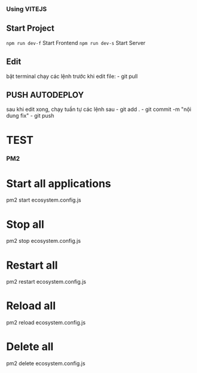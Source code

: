 ### Using VITEJS

## Start Project

`npm run dev-f` Start Frontend
`npm run dev-s` Start Server

## Edit

bật terminal chạy các lệnh trước khi edit file:
    - git pull

## PUSH AUTODEPLOY

sau khi edit xong, chạy tuần tự các lệnh sau
    - git add .
    - git commit -m "nội dung fix"
    - git push

# TEST

### PM2

# Start all applications

pm2 start ecosystem.config.js

# Stop all

pm2 stop ecosystem.config.js

# Restart all

pm2 restart ecosystem.config.js

# Reload all

pm2 reload ecosystem.config.js

# Delete all

pm2 delete ecosystem.config.js
